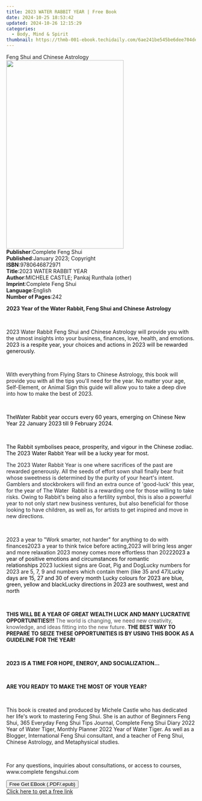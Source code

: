 ```yaml
---
title: 2023 WATER RABBIT YEAR | Free Book
date: 2024-10-25 18:53:42
updated: 2024-10-26 12:15:29
categories:
  - Body, Mind & Spirit
thumbnail: https://thmb-001-ebook.techidaily.com/6ae241be545be6dee704de883f5183a371b17c5e59ba91776459cf5520f26bc7.jpg
---
```

<main id="book-container">
  <div class="flex flex-col">
    <div class="book-brief flex-1 py-6 px-4 sm:p-6 md:py-10 md:px-8">
      <!-- brief-->
      <div class="book-brief-main">Feng Shui and Chinese Astrology</div>
    </div>
    <div
      class="book-meta-info flex-1 grid gap-4 col-start-1 col-end-3 row-start-1 sm:mb-6 sm:grid-cols-4 lg:gap-6 lg:col-start-2 lg:row-end-6 lg:row-span-6 lg:mb-0"
    >
      <div
        class="book-meta-info-left place-content-center mt-4 p-4 text-sm leading-6 col-start-2 col-span-2 dark:text-slate-400"
      >
        <img
          class="w-full h-500 object-cover rounded-lg sm:h-255 sm:col-span-2 lg:col-span-full"
          src="https://img-001-ebook.techidaily.com/2202eca2c70eee566363d419c4836988e29fa33b8a6b44e60e4e922bb5ec9300.jpg"
          alt=""
          width="312"
          height="500"
        />
      </div>
      <div
        class="book-meta-info-right mt-2 col-start-1 row-start-2 col-span-3 self-center"
      >
        <!-- meta data  -->
        <div class="flex flex-col px-4 md:px-8">
          <div class="flex-1">
            <strong>Publisher</strong>:<span class="px-2"
              >Complete Feng Shui</span
            >
          </div>
          <div class="flex-1">
            <strong>Published</strong>:<span class="px-2"
              >January 2023; Copyright</span
            >
          </div>
          <div class="flex-1">
            <strong>ISBN</strong>:<span class="px-2">9780646872971</span>
          </div>
          <div class="flex-1">
            <strong>Title</strong>:<span class="px-2"
              >2023 WATER RABBIT YEAR</span
            >
          </div>
          <div class="flex-1">
            <strong>Author</strong>:<span class="px-2"
              >MICHELE CASTLE; Pankaj Runthala (other)</span
            >
          </div>
          <div class="flex-1">
            <strong>Imprint</strong>:<span class="px-2"
              >Complete Feng Shui</span
            >
          </div>
          <div class="flex-1">
            <strong>Language</strong>:<span class="px-2">English</span>
          </div>
          <div class="flex-1">
            <strong>Number of Pages</strong>:<span class="px-2">242</span>
          </div>
        </div>
      </div>
    </div>
    <div class="book-description flex-1 py-6 px-4 sm:p-6 md:py-10 md:px-8">
      <div class="book-description-main">
        <div accordion-content="" id="description">
          <p class="ql-align-center">
            <strong
              >2023 Year of the Water Rabbit, Feng Shui and Chinese
              Astrology</strong
            >
          </p>
          <p class="ql-align-center"><br /></p>
          <p>
            2023 Water Rabbit Feng Shui and Chinese Astrology will provide you
            with the utmost insights into your business, finances, love, health,
            and emotions.
            <span style="color: rgb(10, 6, 6)"
              >2023 is a respite year,&nbsp;your choices and actions in 2023
              will be rewarded generously.</span
            >
          </p>
          <p><br /></p>
          <p>
            With everything from Flying Stars to Chinese Astrology, this book
            will provide you with all the tips you'll need for the year. No
            matter your age, Self-Element, or Animal Sign this guide will allow
            you to take a deep dive into how to make the best of 2023.
          </p>
          <p><br /></p>
          <p>
            <span style="color: rgb(0, 0, 0)">The</span
            ><strong style="color: rgb(0, 0, 0)"></strong
            ><span style="color: rgb(0, 0, 0)"
              >Water Rabbit year occurs every 60 years, emerging on Chinese New
              Year 22 January 2023 till 9 February 2024.
            </span>
          </p>
          <p><br /></p>
          <p>
            <span style="color: rgb(0, 0, 0)"
              >The Rabbit symbolises peace, prosperity,&nbsp;and vigour in the
              Chinese zodiac. The 2023 Water Rabbit Year will be a lucky year
              for most.</span
            >
          </p>
          <p>
            <span style="color: rgb(29, 34, 40)"
              >The 2023 Water Rabbit Year is one where sacrifices of the past
              are rewarded generously. All the seeds of effort sown shall
              finally bear fruit whose sweetness is determined by the purity of
              your heart's intent. Gamblers and stockbrokers will find an extra
              ounce of 'good-luck' this year, for the year of The Water
              &nbsp;Rabbit is a rewarding one for those willing to take risks.
              Owing to Rabbit's being also a fertility symbol, this is also a
              powerful year to not only start new business ventures, but also
              beneficial for those looking to have children, as well as, for
              artists to get inspired and move in new directions.</span
            >
          </p>
          <p><br /></p>
          2023 a year to "Work smarter, not harder" for anything to do with
          finances2023 a year to think twice before acting,2023 will bring less
          anger and more relaxation 2023 money comes more effortless than
          2022<span style="color: rgb(0, 0, 0)"
            >2023 a year of positive emotions and circumstances for romantic
            relationships&nbsp;</span
          >2023 luckiest signs are Goat, Pig and DogLucky numbers for 2023 are
          5, 7, 9 and numbers which contain them (like 35 and 47)<span
            style="color: rgb(0, 0, 0)"
            >Lucky days are 15, 27 and 30 of every month </span
          ><span style="color: rgb(0, 0, 0)"
            >Lucky colours for 2023 are blue, green, yellow and black</span
          ><span style="color: rgb(0, 0, 0)"
            >Lucky directions in 2023 are southwest, west and north</span
          >
          <p><br /></p>
          <p>
            <strong
              >THIS WILL BE A YEAR OF GREAT WEALTH LUCK AND MANY LUCRATIVE
              OPPORTUNITIES!!! </strong
            ><span style="color: rgb(74, 74, 74)"
              >The world is changing, we need new creativity, knowledge, and
              ideas fitting into the new future. </span
            ><strong
              >THE BEST WAY TO PREPARE TO SEIZE THESE OPPORTUNITIES IS BY USING
              THIS BOOK AS A GUIDELINE FOR THE YEAR!</strong
            >
          </p>
          <p><br /></p>
          <p>
            <strong
              >2023 IS A TIME FOR HOPE, ENERGY, AND SOCIALIZATION...</strong
            >
          </p>
          <p><br /></p>
          <p><strong>ARE YOU READY TO MAKE THE MOST OF YOUR YEAR?</strong></p>
          <p><br /></p>
          <p>
            This book is created and produced by Michele Castle who has
            dedicated her life's work to mastering Feng Shui. She is an author
            of Beginners Feng Shui, 365 Everyday Feng Shui Tips Journal,
            Complete Feng Shui Diary 2022 Year of Water Tiger, Monthly Planner
            2022 Year of Water Tiger. As well as a Blogger, International Feng
            Shui consultant, and a teacher of Feng Shui, Chinese Astrology, and
            Metaphysical studies.
          </p>
          <p><br /></p>
          <p>
            For any questions, inquiries about consultations, or access to
            courses, www.complete fengshui.com&nbsp;
          </p>
        </div>
        <div class="accordion-fader"></div>
      </div>
    </div>
    <div class="book-excerpts flex-1 py-6 px-4 sm:p-6 md:py-10 md:px-8"></div>
    <div
      class="book-about-author flex-1 py-6 px-4 sm:p-6 md:py-10 md:px-8"
    ></div>
    <div class="book-free-get flex-1 py-6 px-4 sm:p-6 md:py-10 md:px-8">
      <button
        id="btn-free-get"
        class="bg-blue-500 hover:bg-blue-700 text-white font-bold py-2 px-4 rounded"
      >
        Free Get EBook (.PDF/.epub)
      </button>
      <div id="countdown-display" class="px-2 text-lg mt-2"></div>
      <a
        id="free-link"
        class="hidden bg-blue-500 hover:bg-blue-700 text-white font-bold py-2 px-4 rounded"
        href="https://www.ebooks.com/en-us/book/210765079/2023-water-rabbit-year/michele-castle/"
        target="_blank"
        >Click here to get a free link</a
      >
    </div>
    <script>
      let countdownTime = 0;
      let countdownInterval = null;
      document
        .getElementById('btn-free-get')
        .addEventListener('click', startCountdown);
      function startCountdown() {
        countdownTime = new Date().getTime() + 60000 * 3;
        countdownInterval = setInterval(updateCountdown, 1000);
        document.getElementById('btn-free-get').disabled = true;
        document
          .getElementById('btn-free-get')
          .classList.add('bg-gray-500', 'cursor-not-allowed');
      }
      function updateCountdown() {
        let currentTime = new Date().getTime();
        let timeLeft = countdownTime - currentTime;
        let secondsLeft = Math.floor(timeLeft / 1000);
        document.getElementById('countdown-display').innerHTML =
          `Remaining time: ${secondsLeft} seconds.`;
        if (secondsLeft <= 0) {
          clearInterval(countdownInterval);
          document.getElementById('btn-free-get').classList.add('hidden');
          document.getElementById('free-link').classList.remove('hidden');
          document.getElementById('countdown-display').innerHTML = '';
        }
      }
    </script>
  </div>
</main>
